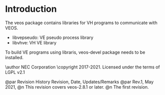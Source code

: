 # Introduction

The veos package contains libraries for VH programs to communicate with VEOS.

 * libvepseudo: VE pseudo process library
 * libvhve: VH VE library

To build VE programs using libraris, veos-devel package needs to be installed.

\author NEC Corporation
\copyright 2017-2021. Licensed under the terms of LGPL v2.1

@par Revision History
	Revision,
	Date,
	Updates/Remarks
@par 
     Rev.1,
     May 2021,
@n	This revision covers veos-2.8.1 or later.
@n	The first revision.
